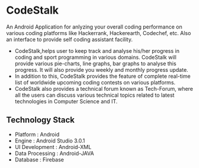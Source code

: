 # CodeStalk
An Android Application for anlyzing your overall coding performance on various coding platforms like Hackerrank, Hackerearth, Codechef, etc. Also an interface to provide self coding assistant facility.

* CodeStalk,helps user to keep track and analyse his/her progress in coding and sport programming in various domains. CodeStalk will provide various pie-charts, line graphs, bar graphs to analyse this progress. It will also provide you weekly and monthly progress update.
* In addition to this, CodeStalk provides the feature of complete real-time list of worldwide upcoming coding contests on various platforms. 
* CodeStalk also provides a technical forum known as Tech-Forum, where all the users can discuss various technical topics related to latest technologies in Computer Science and IT.

## Technology Stack
* Platform : Android
* Engine : Android Studio 3.0.1
* UI Development : Android-XML
* Data Processing : Android-JAVA
* Database : Firebase

